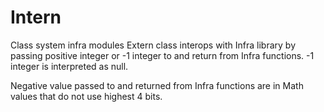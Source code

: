# Intern

Class system infra modules Extern class interops with Infra library by passing positive integer or -1 integer to and return from Infra functions.
-1 integer is interpreted as null.

Negative value passed to and returned from Infra functions are in Math values that do not use highest 4 bits.